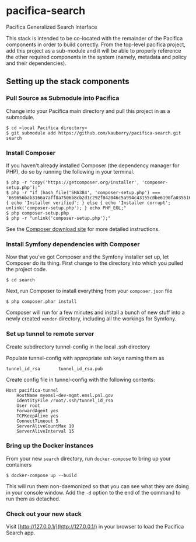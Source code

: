 # pacifica-search

Pacifica Generalized Search Interface

This stack is intended to be co-located with the remainder of the Pacifica components in order to build correctly. From the top-level pacifica project, add this project as a sub-module and it will be able to properly reference the other required components in the system (namely, metadata and policy and their dependencies).

## Setting up the stack components

### Pull Source as Submodule into Pacifica
Change into your Pacifica main directory and pull this project in as a submodule.

    $ cd <local Pacifica directory>
    $ git submodule add https://github.com/kauberry/pacifica-search.git search

### Install Composer
If you haven't already installed Composer (the dependency manager for PHP), do so by running the following in your terminal.

    $ php -r "copy('https://getcomposer.org/installer', 'composer-setup.php');"
    $ php -r "if (hash_file('SHA384', 'composer-setup.php') === '669656bab3166a7aff8a7506b8cb2d1c292f042046c5a994c43155c0be6190fa0355160742ab2e1c88d40d5be660b410') { echo 'Installer verified'; } else { echo 'Installer corrupt'; unlink('composer-setup.php'); } echo PHP_EOL;"
    $ php composer-setup.php
    $ php -r "unlink('composer-setup.php');"

See the [Composer download site](https://getcomposer.org/download/) for more detailed instructions.

### Install Symfony dependencies with Composer
Now that you've got Composer and the Symfony installer set up, let Composer do its thing. First change to the directory into which you pulled the project code.

    $ cd search

Next, run Composer to install everything from your `composer.json` file

    $ php composer.phar install

Composer will run for a few minutes and install a bunch of new stuff into a newly created `vendor` directory, including all the workings for Symfony.

### Set up tunnel to remote server
Create subdirectory tunnel-config
in the local .ssh directory

Populate tunnel-config with appropriate ssh keys naming them as

    tunnel_id_rsa		tunnel_id_rsa.pub

Create config file in tunnel-config with the following contents:

    Host pacifica-tunnel
        HostName myemsl-dev-mgmt.emsl.pnl.gov
        IdentityFile /root/.ssh/tunnel_id_rsa
        User root
        ForwardAgent yes
        TCPKeepAlive yes
        ConnectTimeout 5
        ServerAliveCountMax 10
        ServerAliveInterval 15

### Bring up the Docker instances
From your new `search` directory, run `docker-compose` to bring up your containers

    $ docker-compose up --build

This will run them non-daemonized so that you can see what they are doing in your console window. Add the `-d` option to the end of the command to run them as detached.

### Check out your new stack
Visit [http://127.0.0.1/](http://127.0.0.1/) in your browser to load the Pacifica Search app.
